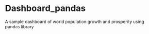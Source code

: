 # Dashboard_pandas
A sample dashboard of world population growth and prosperity using pandas library
